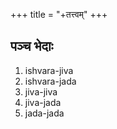 +++
title = "+तत्त्वम्"
+++
## पञ्च भेदाः
1. ishvara-jiva
2. ishvara-jada
3. jiva-jiva
4. jiva-jada
5. jada-jada